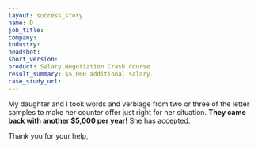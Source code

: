 ```yaml
---
layout: success_story
name: D
job_title: 
company: 
industry: 
headshot: 
short_version: 
product: Salary Negotiation Crash Course
result_summary: $5,000 additional salary.
case_study_url: 
---
```


My daughter and I took words and verbiage from two or three of the letter samples to make her counter offer just right for her situation. **They came back with another $5,000 per year!** She has accepted.

Thank you for your help,
